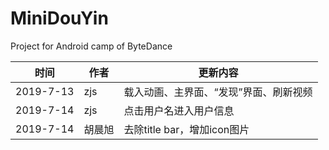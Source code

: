 # MiniDouYin
Project for Android camp of ByteDance

| 时间      | 作者   | 更新内容                               |
| --------- | ------ | -------------------------------------- |
| 2019-7-13 | zjs    | 载入动画、主界面、“发现”界面、刷新视频 |
| 2019-7-14 | zjs    | 点击用户名进入用户信息                 |
| 2019-7-14 | 胡晨旭 | 去除title bar，增加icon图片            |

